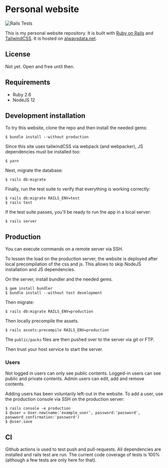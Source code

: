 # Personal website 
![Rails Tests](https://github.com/ubrisson/railsBlogTest/workflows/Rails%20Tests/badge.svg)

This is my personal website repository.
It is built with [Ruby on Rails](https://rubyonrails.org/) and [TailwindCSS](https://tailwindcss.com/).
It is hosted on [alwaysdata.net](https://ubrisson.alwaysdata.net/).

## License
Not yet. Open and free until then.

## Requirements

* Ruby 2.6
* NodeJS 12

## Development installation

To try this website, clone the repo and then install the needed
gems:
```
$ bundle install --without production
```
Since this site uses tailwindCSS via webpack (and webpacker), JS dependencies must be installed too:
```
$ yarn
```
Next, migrate the database:
```
$ rails db:migrate
```
Finally, run the test suite to verify that everything is working
correctly:
```
$ rails db:migrate RAILS_ENV=test
$ rails test
```
If the test suite passes, you'll be ready to run the app in a local
server:
```
$ rails server
```

## Production

You can execute commands on a remote server via SSH.

To lessen the load on the production server, the website is deployed after local precompilation of the css and js.
This allows to skip NodeJS installation and JS dependencies.

On the server, install bundler and the needed gems.
```
$ gem install bundler
$ bundle install --without test development
```
Then migrate:
```
$ rails db:migrate RAILS_ENV=production
```
Then locally precompile the assets.
```
$ rails assets:precompile RAILS_ENV=production
```
The `public/packs` files are then pushed over to the server via git or FTP.

Then trust your host service to start the server.

### Users

Not logged in users can only see public contents.
Logged-in users can see public and private contents.
Admin users can edit, add and remove contents.

Adding users has been voluntarily left-out in the website.
To add a user, use the production console via SSH on the production server:
```
$ rails console -e production
$ @user = User.new(name:'example_user', password:'password', paswword_confirmation:'password')
$ @user.save
```

## CI

Github actions is used to test push and pull-requests.
All dependencies are installed and rails test are run.
The current code coverage of tests is 100% (although a few tests are only here for that).